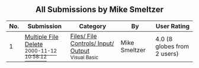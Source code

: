 ﻿<div align="center">

## All Submissions by Mike Smeltzer

</div>

No.  | Submission | Category | By   | User Rating
---- | ---------- | -------- | ---- | -----------
1 | [Multiple File Delete<br /><sup>2000-11-12 10:58:12</sup>](https://github.com/Planet-Source-Code/mike-smeltzer-multiple-file-delete__1-12730) | [Files/ File Controls/ Input/ Output<br /><sup>Visual Basic</sup>](../ByCategory/files-file-controls-input-output__1-3.md) | Mike Smeltzer | 4.0 (8 globes from 2 users)
